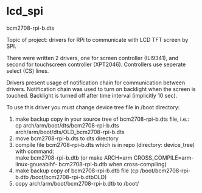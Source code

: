 # lcd_spi

bcm2708-rpi-b.dts

Topic of project: drivers for RPi to communicate with LCD TFT screen by SPI.

There were written 2 drivers, one for screen controller (ILI9341), and second 
for touchscreen controller (XPT2046). Controllers use seperate select (CS) lines.  

Drivers present usage of notification chain for communication between drivers.
Notification chain was used to turn on backlight when the screen is touched. 
Backlight is turned off after time interval (implicitly 10 sec).

To use this driver you must change device tree file in /boot directory:   
1. make backup copy in your source tree of bcm2708-rpi-b.dts file, i.e.:  
  cp arch/arm/boot/dts/bcm2708-rpi-b.dts arch/arm/boot/dts/OLD_bcm2708-rpi-b.dts  
2. move bcm2708-rpi-b.dts to dts directory  
3. compile file bcm2708-rpi-b.dts which is in repo (directory: device_tree) with command:  
  make bcm2708-rpi-b.dtb (or make ARCH=arm CROSS_COMPILE=arm-linux-gnueabihf- bcm2708-rpi-b.dtb when cross-compiling)  
4. make backup copy of bcm2708-rpi-b.dtb file (cp /boot/bcm2708-rpi-b.dtb /boot/bcm2708-rpi-b.dtbOLD)  
5. copy arch/arm/boot/bcm2708-rpi-b.dtb to /boot/   

